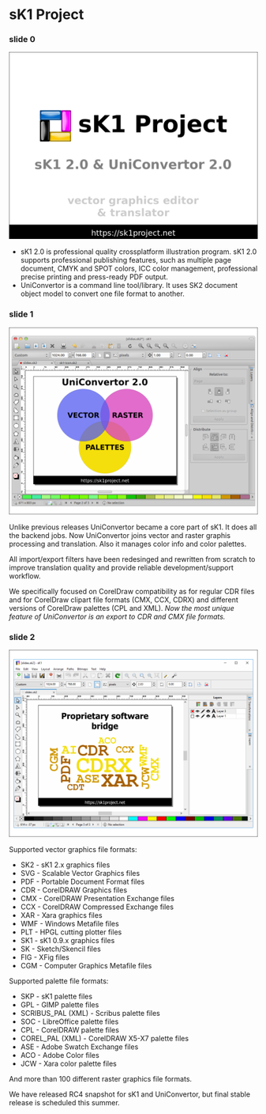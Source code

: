 # sK1 Project


### slide 0

![](sk1project-0.png)

  - sK1 2.0 is professional quality crossplatform illustration program. sK1 2.0 supports professional publishing features, such as multiple page document, CMYK and SPOT colors, ICC color management, professional precise printing and press-ready PDF output.
  - UniConvertor is a command line tool/library. It uses SK2 document object model to convert one file format to another.

### slide 1

![](sk1project-1.png)

  Unlike previous releases UniConvertor became a core part of sK1. It does all the backend jobs. Now UniConvertor joins vector and raster graphis processing and translation. Also it manages color info and color palettes.

  All import/export filters have been redesinged and rewritten from scratch to improve translation quality and provide reliable development/support workflow.

  We specifically focused on CorelDraw compatibility as for regular CDR files and for CorelDraw clipart file formats (CMX, CCX, CDRX) and different versions of CorelDraw palettes (CPL and XML). *Now the most unique feature of UniConvertor is an export to CDR and CMX file formats.* 


### slide 2

![](sk1project-2.png)

 Supported vector graphics file formats:
  - SK2 - sK1 2.x graphics files
  - SVG - Scalable Vector Graphics files
  - PDF - Portable Document Format files
  - CDR - CorelDRAW Graphics files
  - CMX - CorelDRAW Presentation Exchange files
  - CCX - CorelDRAW Compressed Exchange files
  - XAR - Xara graphics files
  - WMF - Windows Metafile files
  - PLT - HPGL cutting plotter files
  - SK1 - sK1 0.9.x graphics files
  - SK - Sketch/Skencil files
  - FIG - XFig files
  - CGM - Computer Graphics Metafile files

 Supported palette file formats:
  - SKP - sK1 palette files
  - GPL - GIMP palette files
  - SCRIBUS_PAL (XML) - Scribus palette files
  - SOC - LibreOffice palette files
  - CPL - CorelDRAW palette files
  - COREL_PAL (XML) - CorelDRAW X5-X7 palette files
  - ASE - Adobe Swatch Exchange files
  - ACO - Adobe Color files
  - JCW - Xara color palette files

And more than 100 different raster graphics file formats.

We have released RC4 snapshot for sK1 and UniConvertor, but final stable release is scheduled this summer.
